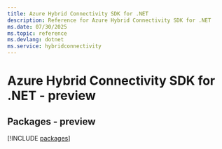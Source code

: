 ```yaml
---
title: Azure Hybrid Connectivity SDK for .NET
description: Reference for Azure Hybrid Connectivity SDK for .NET
ms.date: 07/30/2025
ms.topic: reference
ms.devlang: dotnet
ms.service: hybridconnectivity
---
```

# Azure Hybrid Connectivity SDK for .NET - preview
## Packages - preview
[!INCLUDE [packages](hybrid-connectivity-index.md)]